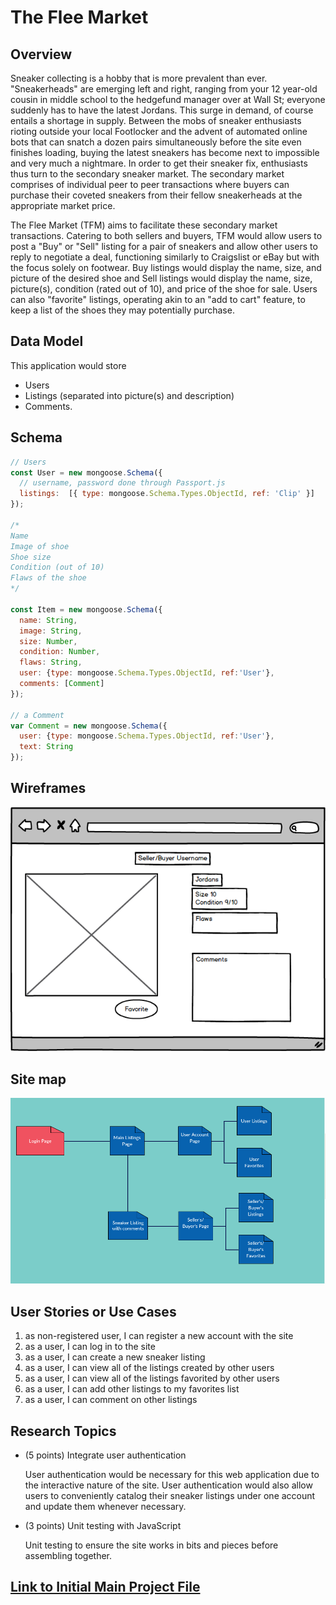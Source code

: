 
# The Flee Market

## Overview

Sneaker collecting is a hobby that is more prevalent than ever. "Sneakerheads" are emerging left and right, ranging from your 12 year-old cousin in middle school to the hedgefund manager over at Wall St; everyone suddenly has to have the latest Jordans. This surge in demand, of course entails a shortage in supply. Between the mobs of sneaker enthusiasts rioting outside your local Footlocker and the advent of automated online bots that can snatch a dozen pairs simultaneously before the site even finishes loading, buying the latest sneakers has become next to impossible and very much a nightmare. In order to get their sneaker fix, enthusiasts thus turn to the secondary sneaker market. The secondary market comprises of individual peer to peer transactions where buyers can purchase their coveted sneakers from their fellow sneakerheads at the appropriate market price. 

The Flee Market (TFM) aims to facilitate these secondary market transactions. Catering to both sellers and buyers, TFM would allow users to post a "Buy" or "Sell" listing for a pair of sneakers and allow other users to reply to negotiate a deal, functioning similarly to Craigslist or eBay but with the focus solely on footwear. Buy listings would display the name, size, and picture of the desired shoe and Sell listings would display the name, size, picture(s), condition (rated out of 10), and price of the shoe for sale. Users can also "favorite" listings, operating akin to an "add to cart" feature, to keep a list of the shoes they may potentially purchase. 

## Data Model

This application would store 
* Users 
* Listings (separated into picture(s) and description) 
* Comments.


## Schema

```javascript
// Users
const User = new mongoose.Schema({
  // username, password done through Passport.js
  listings:  [{ type: mongoose.Schema.Types.ObjectId, ref: 'Clip' }]
});

/*
Name
Image of shoe
Shoe size
Condition (out of 10)
Flaws of the shoe
*/

const Item = new mongoose.Schema({
  name: String,
  image: String,
  size: Number,
  condition: Number,
  flaws: String,
  user: {type: mongoose.Schema.Types.ObjectId, ref:'User'},
  comments: [Comment]
});

// a Comment
var Comment = new mongoose.Schema({
  user: {type: mongoose.Schema.Types.ObjectId, ref:'User'},
  text: String
});
```

## Wireframes


![Mock Listing](documentation/TheFleeMarket.png)




## Site map

![Mock Listing](documentation/SiteMap.png)

## User Stories or Use Cases

1. as non-registered user, I can register a new account with the site
2. as a user, I can log in to the site
3. as a user, I can create a new sneaker listing
4. as a user, I can view all of the listings created by other users
5. as a user, I can view all of the listings favorited by other users
6. as a user, I can add other listings to my favorites list
7. as a user, I can comment on other listings

## Research Topics



* (5 points) Integrate user authentication

  User authentication would be necessary for this web application due to the interactive nature of the site. User authentication would also allow users to conveniently catalog their sneaker listings under one account and update them whenever necessary. 
    
* (3 points) Unit testing with JavaScript
  
  Unit testing to ensure the site works in bits and pieces before assembling together.




## [Link to Initial Main Project File](code/app.js) 


